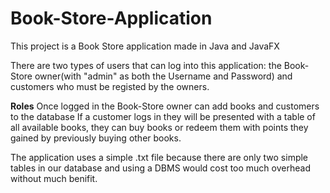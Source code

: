 # Book-Store-Application

This project is a Book Store application made in Java and JavaFX 

There are two types of users that can log into this application: the Book-Store owner(with "admin" as both the Username and Password) and customers who must be registed by the owners. 

**Roles**
Once logged in the Book-Store owner can add books and customers to the database
If a customer logs in they will be presented with a table of all available books, they can buy books or redeem them with points they gained by previously buying other books.

The application uses a simple .txt file because there are only two simple tables in our database and using a DBMS would cost too much overhead without much benifit.
